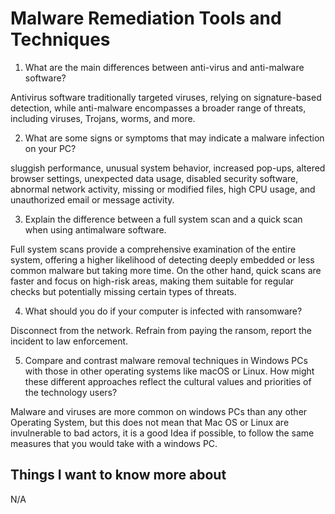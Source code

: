 # Malware Remediation Tools and Techniques

1.	What are the main differences between anti-virus and anti-malware software? 

Antivirus software traditionally targeted viruses, relying on signature-based detection, while anti-malware encompasses a broader range of threats, including viruses, Trojans, worms, and more.

2.	What are some signs or symptoms that may indicate a malware infection on your PC? 

sluggish performance, unusual system behavior, increased pop-ups, altered browser settings, unexpected data usage, disabled security software, abnormal network activity, missing or modified files, high CPU usage, and unauthorized email or message activity.

3.	Explain the difference between a full system scan and a quick scan when using antimalware software.

Full system scans provide a comprehensive examination of the entire system, offering a higher likelihood of detecting deeply embedded or less common malware but taking more time. On the other hand, quick scans are faster and focus on high-risk areas, making them suitable for regular checks but potentially missing certain types of threats.

4.	What should you do if your computer is infected with ransomware?

Disconnect from the network. Refrain from paying the ransom, report the incident to law enforcement.

5.	Compare and contrast malware removal techniques in Windows PCs with those in other operating systems like macOS or Linux. How might these different approaches reflect the cultural values and priorities of the technology users?

Malware and viruses are more common on windows PCs than any other Operating System, but this does not mean that Mac OS or Linux are invulnerable to bad actors, it is a good Idea if possible, to follow the same measures that you would take with a windows PC.

## Things I want to know more about
N/A
